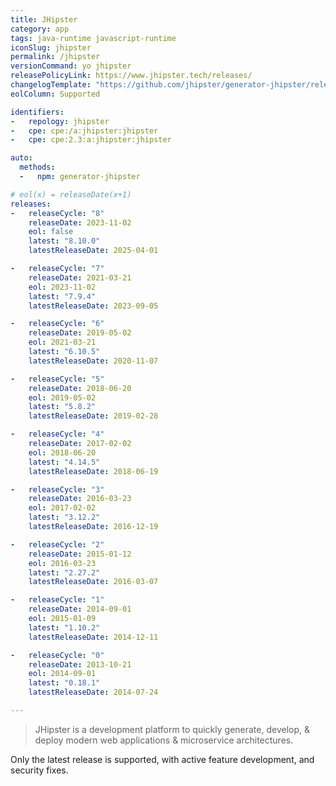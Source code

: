 ```yaml
---
title: JHipster
category: app
tags: java-runtime javascript-runtime
iconSlug: jhipster
permalink: /jhipster
versionCommand: yo jhipster
releasePolicyLink: https://www.jhipster.tech/releases/
changelogTemplate: "https://github.com/jhipster/generator-jhipster/releases/tag/v__LATEST__"
eolColumn: Supported

identifiers:
-   repology: jhipster
-   cpe: cpe:/a:jhipster:jhipster
-   cpe: cpe:2.3:a:jhipster:jhipster

auto:
  methods:
  -   npm: generator-jhipster

# eol(x) = releaseDate(x+1)
releases:
-   releaseCycle: "8"
    releaseDate: 2023-11-02
    eol: false
    latest: "8.10.0"
    latestReleaseDate: 2025-04-01

-   releaseCycle: "7"
    releaseDate: 2021-03-21
    eol: 2023-11-02
    latest: "7.9.4"
    latestReleaseDate: 2023-09-05

-   releaseCycle: "6"
    releaseDate: 2019-05-02
    eol: 2021-03-21
    latest: "6.10.5"
    latestReleaseDate: 2020-11-07

-   releaseCycle: "5"
    releaseDate: 2018-06-20
    eol: 2019-05-02
    latest: "5.8.2"
    latestReleaseDate: 2019-02-28

-   releaseCycle: "4"
    releaseDate: 2017-02-02
    eol: 2018-06-20
    latest: "4.14.5"
    latestReleaseDate: 2018-06-19

-   releaseCycle: "3"
    releaseDate: 2016-03-23
    eol: 2017-02-02
    latest: "3.12.2"
    latestReleaseDate: 2016-12-19

-   releaseCycle: "2"
    releaseDate: 2015-01-12
    eol: 2016-03-23
    latest: "2.27.2"
    latestReleaseDate: 2016-03-07

-   releaseCycle: "1"
    releaseDate: 2014-09-01
    eol: 2015-01-09
    latest: "1.10.2"
    latestReleaseDate: 2014-12-11

-   releaseCycle: "0"
    releaseDate: 2013-10-21
    eol: 2014-09-01
    latest: "0.18.1"
    latestReleaseDate: 2014-07-24

---
```


> JHipster is a development platform to quickly generate, develop, & deploy modern
> web applications & microservice architectures.


Only the latest release is supported, with active feature development, and security fixes.
